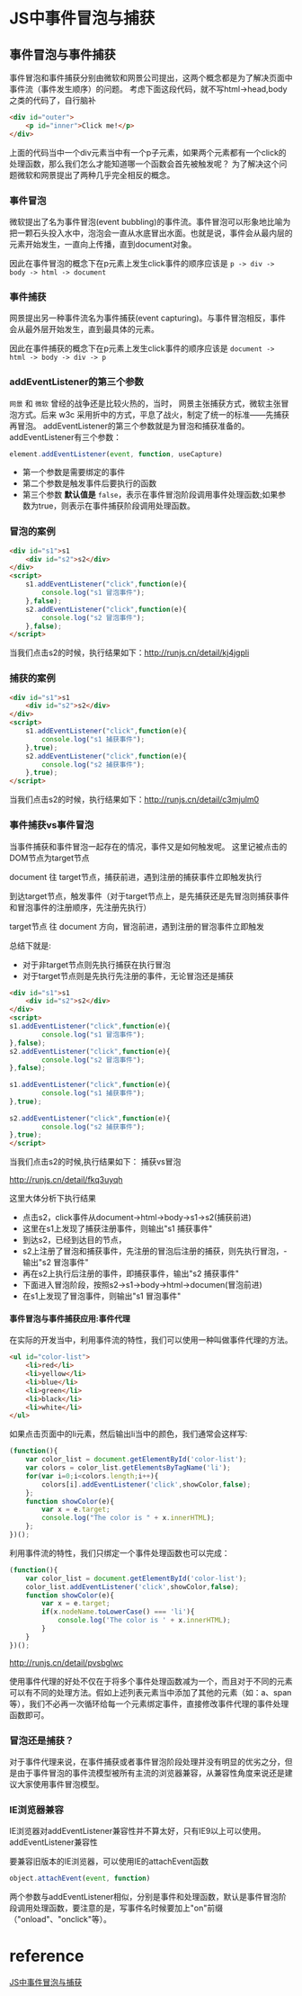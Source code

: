 # JS中事件冒泡与捕获
## 事件冒泡与事件捕获
事件冒泡和事件捕获分别由微软和网景公司提出，这两个概念都是为了解决页面中事件流（事件发生顺序）的问题。
考虑下面这段代码，就不写html->head,body之类的代码了，自行脑补
```html
<div id="outer">
    <p id="inner">Click me!</p>
</div>
```
上面的代码当中一个div元素当中有一个p子元素，如果两个元素都有一个click的处理函数，那么我们怎么才能知道哪一个函数会首先被触发呢？
为了解决这个问题微软和网景提出了两种几乎完全相反的概念。

### 事件冒泡
微软提出了名为事件冒泡(event bubbling)的事件流。事件冒泡可以形象地比喻为把一颗石头投入水中，泡泡会一直从水底冒出水面。也就是说，事件会从最内层的元素开始发生，一直向上传播，直到document对象。

因此在事件冒泡的概念下在p元素上发生click事件的顺序应该是 `p -> div -> body -> html -> document`

### 事件捕获
网景提出另一种事件流名为事件捕获(event capturing)。与事件冒泡相反，事件会从最外层开始发生，直到最具体的元素。

因此在事件捕获的概念下在p元素上发生click事件的顺序应该是 `document -> html -> body -> div -> p`

### addEventListener的第三个参数
`网景` 和 `微软` 曾经的战争还是比较火热的，当时， 网景主张捕获方式，微软主张冒泡方式。后来 w3c 采用折中的方式，平息了战火，制定了统一的标准——先捕获再冒泡。
addEventListener的第三个参数就是为冒泡和捕获准备的。
addEventListener有三个参数：
```js
element.addEventListener(event, function, useCapture)
```
- 第一个参数是需要绑定的事件
- 第二个参数是触发事件后要执行的函数
- 第三个参数 **默认值是** `false`，表示在事件冒泡阶段调用事件处理函数;如果参数为true，则表示在事件捕获阶段调用处理函数。

### 冒泡的案例
```html
<div id="s1">s1
    <div id="s2">s2</div>
</div>
<script>
    s1.addEventListener("click",function(e){
        console.log("s1 冒泡事件");
    },false);
    s2.addEventListener("click",function(e){
        console.log("s2 冒泡事件");
    },false);
</script>
```
当我们点击s2的时候，执行结果如下：http://runjs.cn/detail/kj4jgpli

### 捕获的案例
```html
<div id="s1">s1
    <div id="s2">s2</div>
</div>
<script>
    s1.addEventListener("click",function(e){
        console.log("s1 捕获事件");
    },true);
    s2.addEventListener("click",function(e){
        console.log("s2 捕获事件");
    },true);
</script>
```
当我们点击s2的时候，执行结果如下：http://runjs.cn/detail/c3mjulm0

### 事件捕获vs事件冒泡
当事件捕获和事件冒泡一起存在的情况，事件又是如何触发呢。
这里记被点击的DOM节点为target节点

document 往 target节点，捕获前进，遇到注册的捕获事件立即触发执行

到达target节点，触发事件（对于target节点上，是先捕获还是先冒泡则捕获事件和冒泡事件的注册顺序，先注册先执行）

target节点 往 document 方向，冒泡前进，遇到注册的冒泡事件立即触发

总结下就是:
- 对于非target节点则先执行捕获在执行冒泡
- 对于target节点则是先执行先注册的事件，无论冒泡还是捕获
```html
<div id="s1">s1
    <div id="s2">s2</div>
</div>
<script>
s1.addEventListener("click",function(e){
        console.log("s1 冒泡事件");         
},false);
s2.addEventListener("click",function(e){
        console.log("s2 冒泡事件");
},false);
        
s1.addEventListener("click",function(e){
        console.log("s1 捕获事件");
},true);
        
s2.addEventListener("click",function(e){
        console.log("s2 捕获事件");
},true);
</script>
```
当我们点击s2的时候,执行结果如下：
捕获vs冒泡

http://runjs.cn/detail/fkq3uyqh

这里大体分析下执行结果
- 点击s2，click事件从document->html->body->s1->s2(捕获前进)
- 这里在s1上发现了捕获注册事件，则输出"s1 捕获事件"
- 到达s2，已经到达目的节点，
- s2上注册了冒泡和捕获事件，先注册的冒泡后注册的捕获，则先执行冒泡，- 输出"s2 冒泡事件"
- 再在s2上执行后注册的事件，即捕获事件，输出"s2 捕获事件"
- 下面进入冒泡阶段，按照s2->s1->body->html->documen(冒泡前进)
- 在s1上发现了冒泡事件，则输出"s1 冒泡事件"

#### 事件冒泡与事件捕获应用:事件代理
在实际的开发当中，利用事件流的特性，我们可以使用一种叫做事件代理的方法。
```html
<ul id="color-list">
    <li>red</li>
    <li>yellow</li>
    <li>blue</li>
    <li>green</li>
    <li>black</li>
    <li>white</li>
</ul>
```
如果点击页面中的li元素，然后输出li当中的颜色，我们通常会这样写:
```js
(function(){
    var color_list = document.getElementById('color-list');
    var colors = color_list.getElementsByTagName('li');
    for(var i=0;i<colors.length;i++){                          
        colors[i].addEventListener('click',showColor,false);
    };
    function showColor(e){
        var x = e.target;
        console.log("The color is " + x.innerHTML);
    };
})();
```
利用事件流的特性，我们只绑定一个事件处理函数也可以完成：
```js
(function(){
    var color_list = document.getElementById('color-list');
    color_list.addEventListener('click',showColor,false);
    function showColor(e){
        var x = e.target;
        if(x.nodeName.toLowerCase() === 'li'){
            console.log('The color is ' + x.innerHTML);
        }
    }
})();
```
http://runjs.cn/detail/pvsbglwc

使用事件代理的好处不仅在于将多个事件处理函数减为一个，而且对于不同的元素可以有不同的处理方法。假如上述列表元素当中添加了其他的元素（如：a、span等），我们不必再一次循环给每一个元素绑定事件，直接修改事件代理的事件处理函数即可。

### 冒泡还是捕获？
对于事件代理来说，在事件捕获或者事件冒泡阶段处理并没有明显的优劣之分，但是由于事件冒泡的事件流模型被所有主流的浏览器兼容，从兼容性角度来说还是建议大家使用事件冒泡模型。

### IE浏览器兼容
IE浏览器对addEventListener兼容性并不算太好，只有IE9以上可以使用。
addEventListener兼容性

要兼容旧版本的IE浏览器，可以使用IE的attachEvent函数
```js
object.attachEvent(event, function)
```
两个参数与addEventListener相似，分别是事件和处理函数，默认是事件冒泡阶段调用处理函数，要注意的是，写事件名时候要加上"on"前缀（"onload"、"onclick"等）。

# reference
[JS中事件冒泡与捕获](https://segmentfault.com/a/1190000005654451)